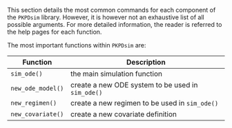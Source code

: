 This section details the most common commands for each component of the `PKPDsim` library. However, it is however not an exhaustive list of all possible arguments. For more detailed information, the reader is referred to the help pages for each function.

The most important functions within `PKPDsim` are:

| Function | Description |
| --- | --- |
| `sim_ode()` | the main simulation function |
| `new_ode_model()` | create a new ODE system to be used in `sim_ode()` |
| `new_regimen()` | create a new regimen to be used in `sim_ode()` |
| `new_covariate()` | create a new covariate definition |
